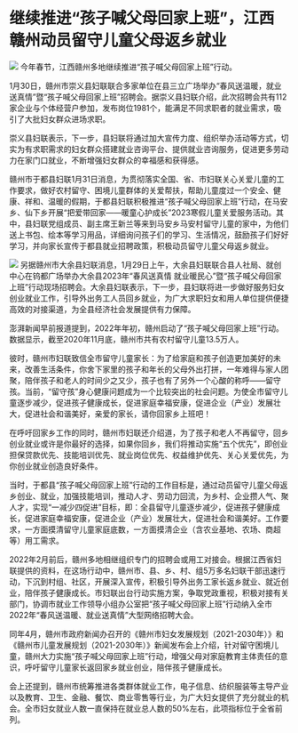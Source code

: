 # 继续推进“孩子喊父母回家上班”，江西赣州动员留守儿童父母返乡就业

![](https://inews.gtimg.com/newsapp_bt/0/15637185028/1000)
今年春节，江西赣州多地继续推进“孩子喊父母回家上班”行动。

1月30日，赣州市崇义县妇联联合多家单位在县三立广场举办“春风送温暖，就业送真情”暨“孩子喊父母回家上班”招聘会。据崇义县妇联介绍，此次招聘会共有112家企业与个体经营户参加，发布岗位1981个，能满足不同求职者的就业需求，吸引了大批妇女群众进场求职。

崇义县妇联表示，下一步，县妇联将通过加大宣传力度、组织举办活动等方式，切实为有求职需求的妇女群众搭建就业咨询平台、提供就业咨询服务，促进更多劳动力在家门口就业，不断增强妇女群众的幸福感和获得感。

赣州市于都县妇联1月31日消息，为贯彻落实全国、省、市妇联关心关爱儿童的工作要求，做好农村留守、困境儿童群体的关爱帮扶，帮助儿童度过一个安全、健康、祥和、温暖的假期，于都县妇联积极推进“孩子喊父母回家上班”行动，在马安乡、仙下乡开展“把爱带回家——暖童心护成长”2023寒假儿童关爱服务活动。其中，县妇联党组成员、副主席王新兰等来到马安乡马安村留守儿童的家中，为他们送上书包、绘本等学习用品，详细询问孩子们的学习、生活情况，鼓励孩子们好好学习，并向家长宣传于都县就业招聘政策，积极动员留守儿童父母返乡就业。

![](https://inews.gtimg.com/newsapp_bt/0/15637185029/1000)
另据赣州市大余县妇联消息，1月29日上午，大余县妇联联合县人社局、就创中心在钨都广场举办大余县2023年“春风送真情
就业暖民心”暨“孩子喊父母回家上班”行动现场招聘会。大余县妇联表示，下一步，县妇联将进一步做好服务妇女创业就业工作，引导外出务工人员回乡就业，为广大求职妇女和用人单位提供便捷高效的对接渠道，为全县经济社会发展提供有力保障。

澎湃新闻早前报道提到，2022年年初，赣州启动了“孩子喊父母回家上班”行动。数据显示，截至2020年11月底，赣州市共有农村留守儿童13.5万人。

彼时，赣州市妇联致信全市留守儿童家长：为了给家庭和孩子创造更加美好的未来，改善生活条件，你舍下家里的孩子和年长的父母外出打拼，一年难得与家人团聚，陪伴孩子和老人的时间少之又少，孩子也有了另外一个心酸的称呼——留守孩。当前，“留守孩”身心健康问题成为一个比较突出的社会问题。为使全市留守儿童逐步减少，促进孩子健康成长，促进家庭幸福安康，促进企业（产业）发展壮大，促进社会和谐美好，亲爱的家长，请你回家乡上班吧！

在呼吁回家乡工作的同时，赣州市妇联还介绍道，为了孩子和老人不再留守，回乡创业就业或许是你最好的选择，如果你回乡，我们将推动实施“五个优先”，即创业担保贷款优先、技能培训优先、就业岗位优先、权益维护优先、关心关爱优先，为你创业就业创造良好条件。

当时，于都县“孩子喊父母回家上班”行动的工作目标是，通过动员留守儿童父母返乡创业、就业，加强技能培训，推动人才、劳动力回流，为乡村、企业攒人气、聚人才，实现“一减少四促进”目标，即：全县留守儿童逐步减少，促进孩子健康成长，促进家庭幸福安康，促进企业（产业）发展壮大，促进社会和谐美好。工作要求，一方面摸清留守儿童家庭底数，一方面摸清企业（含农业基地、农场、商超等）用工需求。

2022年2月前后，赣州多地相继组织专门的招聘会或用工对接会。根据江西省妇联提供的资料，在这场行动中，赣州市、县、乡、村、组5万多名妇联干部迅速行动，下沉到村组、社区，开展深入宣传，积极引导外出务工家长返乡就业、就近创业，陪伴孩子健康成长。市妇联出台行动实施方案，争取党政重视，积极对接有关部门，协调市就业工作领导小组办公室把“孩子喊父母回家上班”行动纳入全市2022年“春风送温暖、就业送真情”大型网络招聘大会。

同年4月，赣州市政府新闻办召开的《赣州市妇女发展规划（2021-2030年）》和《赣州市儿童发展规划（2021-2030年）》新闻发布会上介绍，针对留守困境儿童，赣州大力实施“孩子喊父母回家上班”行动，增强父母对家庭教育主体责任的意识，呼吁留守儿童家长返回家乡就业创业，陪伴孩子健康成长。

会上还提到，赣州市统筹推进各类群体就业工作，电子信息、纺织服装等主导产业以及教育、卫生、金融、餐饮、商业零售等行业，为广大妇女提供了充分就业的机会。全市妇女就业人数一直保持在就业总人数的50%左右，此项指标位于全省前列。

